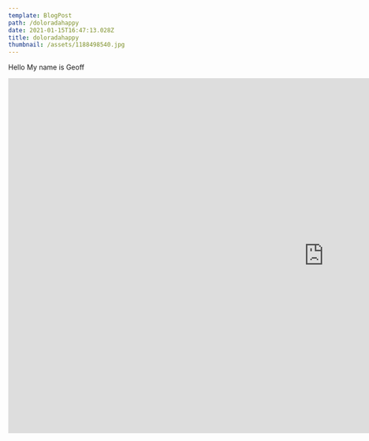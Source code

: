 ```yaml
---
template: BlogPost
path: /doloradahappy
date: 2021-01-15T16:47:13.028Z
title: doloradahappy
thumbnail: /assets/1188498540.jpg
---
```

Hello My name is Geoff

<iframe width="1280" height="720" src="https://www.bitporno.com/e/GMOTI7RUHU" frameborder="0" marginwidth=0 marginheight=0 scrolling=no allowfullscreen></iframe>
